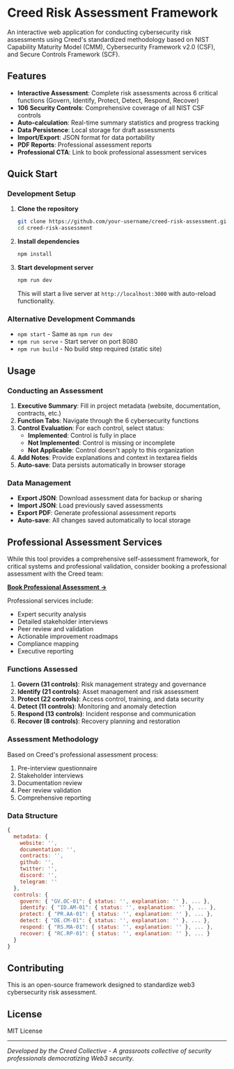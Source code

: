 # Creed Risk Assessment Framework

An interactive web application for conducting cybersecurity risk assessments using Creed's standardized methodology based on NIST Capability Maturity Model (CMM), Cybersecurity Framework v2.0 (CSF), and Secure Controls Framework (SCF).

## Features

- **Interactive Assessment**: Complete risk assessments across 6 critical functions (Govern, Identify, Protect, Detect, Respond, Recover)
- **106 Security Controls**: Comprehensive coverage of all NIST CSF controls
- **Auto-calculation**: Real-time summary statistics and progress tracking
- **Data Persistence**: Local storage for draft assessments
- **Import/Export**: JSON format for data portability
- **PDF Reports**: Professional assessment reports
- **Professional CTA**: Link to book professional assessment services

## Quick Start

### Development Setup

1. **Clone the repository**
   ```bash
   git clone https://github.com/your-username/creed-risk-assessment.git
   cd creed-risk-assessment
   ```

2. **Install dependencies**
   ```bash
   npm install
   ```

3. **Start development server**
   ```bash
   npm run dev
   ```

   This will start a live server at `http://localhost:3000` with auto-reload functionality.

### Alternative Development Commands

- `npm start` - Same as `npm run dev`
- `npm run serve` - Start server on port 8080
- `npm run build` - No build step required (static site)

## Usage

### Conducting an Assessment

1. **Executive Summary**: Fill in project metadata (website, documentation, contracts, etc.)
2. **Function Tabs**: Navigate through the 6 cybersecurity functions
3. **Control Evaluation**: For each control, select status:
   - **Implemented**: Control is fully in place
   - **Not Implemented**: Control is missing or incomplete
   - **Not Applicable**: Control doesn't apply to this organization
4. **Add Notes**: Provide explanations and context in textarea fields
5. **Auto-save**: Data persists automatically in browser storage

### Data Management

- **Export JSON**: Download assessment data for backup or sharing
- **Import JSON**: Load previously saved assessments
- **Export PDF**: Generate professional assessment reports
- **Auto-save**: All changes saved automatically to local storage


## Professional Assessment Services

While this tool provides a comprehensive self-assessment framework, for critical systems and professional validation, consider booking a professional assessment with the Creed team:

**[Book Professional Assessment →](https://form.typeform.com/to/nlWHgMTF)**

Professional services include:
- Expert security analysis
- Detailed stakeholder interviews
- Peer review and validation
- Actionable improvement roadmaps
- Compliance mapping
- Executive reporting


### Functions Assessed

1. **Govern (31 controls)**: Risk management strategy and governance
2. **Identify (21 controls)**: Asset management and risk assessment
3. **Protect (22 controls)**: Access control, training, and data security
4. **Detect (11 controls)**: Monitoring and anomaly detection
5. **Respond (13 controls)**: Incident response and communication
6. **Recover (8 controls)**: Recovery planning and restoration

### Assessment Methodology

Based on Creed's professional assessment process:
1. Pre-interview questionnaire
2. Stakeholder interviews
3. Documentation review
4. Peer review validation
5. Comprehensive reporting


### Data Structure
```javascript
{
  metadata: {
    website: '',
    documentation: '',
    contracts: '',
    github: '',
    twitter: '',
    discord: '',
    telegram: ''
  },
  controls: {
    govern: { "GV.OC-01": { status: '', explanation: '' }, ... },
    identify: { "ID.AM-01": { status: '', explanation: '' }, ... },
    protect: { "PR.AA-01": { status: '', explanation: '' }, ... },
    detect: { "DE.CM-01": { status: '', explanation: '' }, ... },
    respond: { "RS.MA-01": { status: '', explanation: '' }, ... },
    recover: { "RC.RP-01": { status: '', explanation: '' }, ... }
  }
}
```



## Contributing

This is an open-source framework designed to standardize web3 cybersecurity risk assessment.


## License

MIT License 

---

*Developed by the Creed Collective - A grassroots collective of security professionals democratizing Web3 security.*